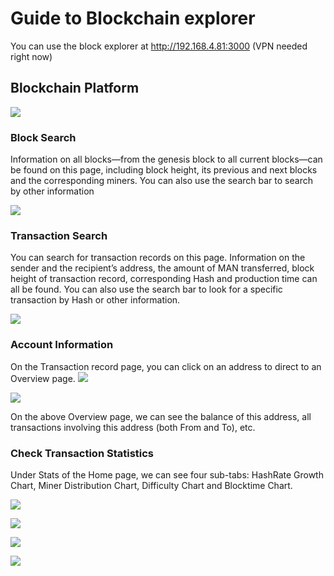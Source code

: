 # Guide to Blockchain explorer

You can use the block explorer at http://192.168.4.81:3000 (VPN needed right now)

## Blockchain Platform

![](https://i.imgur.com/vR1Wj9v.png)

### Block Search

Information on all blocks—from the genesis block to all current blocks—can be found on this page, including block height, its previous and next blocks and the corresponding miners. You can also use the search bar to search by other information

![](https://i.imgur.com/9RKx2kD.png)

### Transaction Search

You can search for transaction records on this page. Information on the sender and the recipient’s address, the amount of MAN transferred, block height of transaction record, corresponding Hash and production time can all be found. You can also use the search bar to look for a specific transaction by Hash or other information.

![](https://i.imgur.com/9rbSyqg.png)


### Account Information

On the Transaction record page, you can click on an address to direct to an Overview page.
![](https://i.imgur.com/RlU145U.png)

![](https://i.imgur.com/DyEw9tu.png)

On the above Overview page, we can see the balance of this address, all transactions involving this address (both From and To), etc.

### Check Transaction Statistics

Under Stats of the Home page, we can see four sub-tabs: HashRate Growth Chart, Miner Distribution Chart, Difficulty Chart and Blocktime Chart.

![](https://i.imgur.com/0cEnHPy.png)

![](https://i.imgur.com/fmcv7EA.png)

![](https://i.imgur.com/zINAHuk.png)

![](https://i.imgur.com/FZVsr5q.png)




